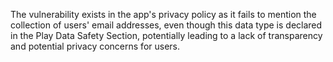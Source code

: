 The vulnerability exists in the app's privacy policy as it fails to mention the collection of users' email addresses, even though this data type is declared in the Play Data Safety Section, potentially leading to a lack of transparency and potential privacy concerns for users.